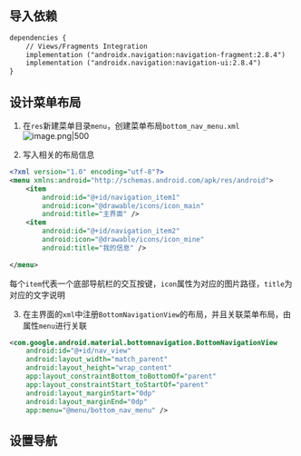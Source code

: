
## 导入依赖
```xml
dependencies {   
    // Views/Fragments Integration  
    implementation ("androidx.navigation:navigation-fragment:2.8.4")  
    implementation ("androidx.navigation:navigation-ui:2.8.4")  
}
```


## 设计菜单布局
1. 在`res`新建菜单目录`menu`，创建菜单布局`bottom_nav_menu.xml`
![image.png|500](https://cdn.jsdelivr.net/gh/xuezhaorong/Picgo//Source/fix-dir/picgo/picgo-clipboard-images/2024/12/07/22-25-46-70277086e635d7fe6c36e10d9ecb8976-20241207222544-c1dd22.png)


2. 写入相关的布局信息
```xml
<?xml version="1.0" encoding="utf-8"?>  
<menu xmlns:android="http://schemas.android.com/apk/res/android">  
    <item  
        android:id="@+id/navigation_item1"  
        android:icon="@drawable/icons/icon_main"  
        android:title="主界面" />  
    <item        
	    android:id="@+id/navigation_item2"  
        android:icon="@drawable/icons/icon_mine"  
        android:title="我的信息" />  
  
</menu>
```

每个`item`代表一个底部导航栏的交互按键，`icon`属性为对应的图片路径，`title`为对应的文字说明

3. 在主界面的`xml`中注册`BottomNavigationView`的布局，并且关联菜单布局，由属性`menu`进行关联
```xml
<com.google.android.material.bottomnavigation.BottomNavigationView  
    android:id="@+id/nav_view"  
    android:layout_width="match_parent"  
    android:layout_height="wrap_content"  
    app:layout_constraintBottom_toBottomOf="parent"  
    app:layout_constraintStart_toStartOf="parent"  
    android:layout_marginStart="0dp"  
    android:layout_marginEnd="0dp"  
    app:menu="@menu/bottom_nav_menu" />
```


## 设置导航